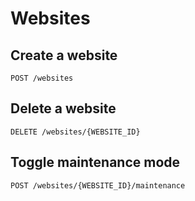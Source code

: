 # Websites

## Create a website

```shell
POST /websites
```

## Delete a website

```shell
DELETE /websites/{WEBSITE_ID}
```

## Toggle maintenance mode
```shell
POST /websites/{WEBSITE_ID}/maintenance
```


